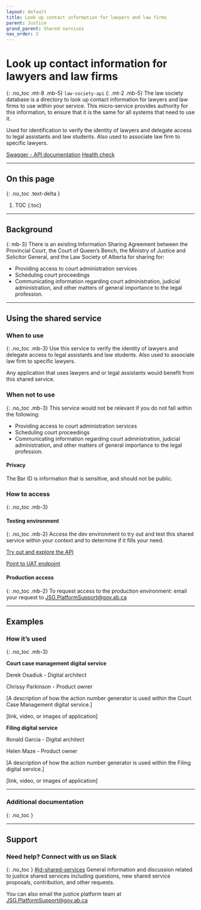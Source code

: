```yaml
---
layout: default
title: Look up contact information for lawyers and law firms
parent: Justice
grand_parent: Shared services
nav_order: 2
---
```


# Look up contact information for lawyers and law firms
{: .no_toc .mt-8 .mb-5}
`law-society-api`
{: .mt-2 .mb-5}
The law society database is a directory to look up contact information for lawyers and law firms to use within your service. This micro-service provides authority for this information, to ensure that it is the same for all systems that need to use it.

Used for identification to verify the identity of lawyers and delegate access to legal assistants and law students. Also used to associate law firm to specific lawyers.

[Swagger - API documentation](https://jdms-law-society-api-jdms-prod.os99.gov.ab.ca/swagger/index.html)      [Health check](https://jdms-platform-api-jdms-dev.os99.gov.ab.ca/health-ui#/healthchecks)

---
## On this page
{: .no_toc .text-delta }

1. TOC
{:toc}
---

## Background
{: mb-3}
There is an existing Information Sharing Agreement between the Provincial Court, the Court of Queen’s Bench, the Ministry of Justice and Solicitor General, and the Law Society of Alberta for sharing for:
- Providing access to court administration services
- Scheduling court proceedings
- Communicating information regarding court administration, judicial administration, and other matters of general importance to the legal profession.

---

## Using the shared service

### When to use
{: .no_toc .mb-3}
Use this service to verify the identity of lawyers and delegate access to legal assistants and law students. Also used to associate law firm to specific lawyers.

Any application that uses lawyers and or legal assistants would benefit from this shared service.

### When not to use
{: .no_toc .mb-3}
This service would not be relevant if you do not fall within the following:
- Providing access to court administration services
- Scheduling court proceedings
- Communicating information regarding court administration, judicial administration, and other matters of general importance to the legal profession.

#### Privacy
The Bar ID is information that is sensitive, and should not be public.

### How to access
{: .no_toc .mb-3}

#### Testing environment
{: .no_toc .mb-2}
Access the dev environment to try out and test this shared service within your context and to determine if it fills your need.

[Try out and explore the API](https://jdms-law-society-api-jdms-prod.os99.gov.ab.ca/swagger/index.html)

[Point to UAT endpoint](#)
<br>

#### Production access
{: .no_toc .mb-2}
To request access to the production environment: email your request to <JSG.PlatformSupport@gov.ab.ca>

---

## Examples

### How it’s used
{: .no_toc .mb-3}

**Court case management digital service**

Derek Osadiuk - Digital architect

Chrissy Parkinson - Product owner

[A description of how the action number generator is used within the Court Case Management digital service.]

[link, video, or images of application]

**Filing digital service**

Ronald Garcia - Digital architect

Helen Maze - Product owner

[A description of how the action number generator is used within the Filing digital service.]

[link, video, or images of application]


---

### Additional documentation
{: .no_toc }

---

## Support

### Need help? Connect with us on Slack
{: .no_toc }
[#jd-shared-services](https://justicedigital.slack.com/archives/C02UR7LPRDF) General information and discussion related to justice shared services including questions, new shared service proposals, contribution, and other requests.

You can also email the justice platform team at <JSG.PlatformSupport@gov.ab.ca>
